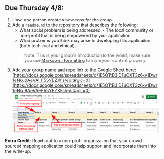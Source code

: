 ## Due Thursday 4/8:
1. Have one person create a new repo for the group.
2. Add a `readme.md` to the repository that describes the following:
   - What social problem is being addressed, - The local community or non-profit that is being empowered by your application
   - What problems you think may arise in developing this application (both technical and ethical).
   > Note: This is your group's introduction to the world, make sure you use [Markdown formatting](https://guides.github.com/features/mastering-markdown/) to style your content properly.  
3. Add your group name and repo link to the Google Sheet here: 
[https://docs.google.com/spreadsheets/d/1B5QTtB3iDFuOXT3z6kv1Dwr1eNku9AeVAHF55YEZXFs/edit#gid=0](https://docs.google.com/spreadsheets/d/1B5QTtB3iDFuOXT3z6kv1Dwr1eNku9AeVAHF55YEZXFs/edit#gid=0)
![./media/group_fill_out.png](./Materials/media/group_fill_out.png)

**Extra Credit**: Reach out to a non-profit organization that your crowd-sourced mapping application could help support and incorporate them into the write-up.
